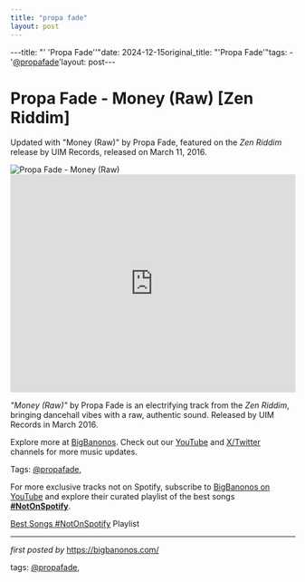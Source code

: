 ```yaml
---
title: "propa fade"
layout: post
---
```

---title: "' 'Propa Fade''"date: 2024-12-15original_title: "'Propa Fade'"tags:  - '[@propafade](/tags/propafade/)'layout: post---<!-- Title of the Post --><h1 >Propa Fade - Money (Raw) [Zen Riddim]</h1> <!-- Introductory Text --><p >Updated with "Money (Raw)" by Propa Fade, featured on the *Zen Riddim* release by UIM Records, released on March 11, 2016.</p> <!-- Featured Image --><div > <img src="https://is1-ssl.mzstatic.com/image/thumb/Music128/v4/db/ab/3f/dbab3fe0-d626-4299-f976-27e514d60509/889326144502.jpg/1200x1200bf-60.jpg" alt="Propa Fade - Money (Raw)" /></div> <!-- YouTube Video Embed --><div > <iframe width="100%" height="385" src="https://www.youtube.com/embed/FGPgdNdB3x0" title="Propa Fade - Money (Raw) [Zen Riddim]" frameborder="0" allow="accelerometer; autoplay; clipboard-write; encrypted-media; gyroscope; picture-in-picture; web-share" referrerpolicy="strict-origin-when-cross-origin" allowfullscreen></iframe></div> <!-- Song Information --><div > <p><em>"Money (Raw)"</em> by Propa Fade is an electrifying track from the *Zen Riddim*, bringing dancehall vibes with a raw, authentic sound. Released by UIM Records in March 2016.</p></div> <!-- Footer Links --><div > <p>Explore more at <a href="https://bigbanonos.com/" target="_blank">BigBanonos</a>. Check out our <a href="https://www.youtube.com/[@BigBanonos](/tags/BigBanonos/)" target="_blank">YouTube</a> and <a href="https://x.com/bigbanonos" target="_blank">X/Twitter</a> channels for more music updates.</p></div> <!-- Tags --><p >Tags: [@propafade](/tags/propafade/),</p><!--Subscribe and Playlist Links--><div>    <p>For more exclusive tracks not on Spotify, subscribe to <a href="https://www.youtube.com/[@BigBanonos](/tags/BigBanonos/)" target="_blank">BigBanonos on YouTube</a> and explore their curated playlist of the best songs <strong>[#NotOnSpotify](/tags/NotOnSpotify/)</strong>.</p>    <p><a href="https://www.youtube.com/playlist?list=PLtuNtuTatqI0kFahUCbtbfenC_ET5O_tr" target="_blank">Best Songs [#NotOnSpotify](/tags/NotOnSpotify/) Playlist<br /></a></p></div><hr /><p><em>first posted by</em> <a href="https://bigbanonos.com/" rel="noopener" target="_new">https://bigbanonos.com/</a></p><p>tags: [@propafade](/tags/propafade/),</p>